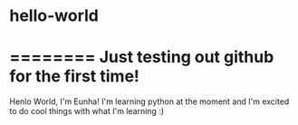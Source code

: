 # hello-world
========
Just testing out github for the first time!
========

Henlo World, I'm Eunha!
I'm learning python at the moment and I'm excited to do cool things with what I'm learning :)
